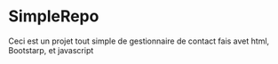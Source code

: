 # SimpleRepo
Ceci est un projet tout simple de gestionnaire de contact fais avet html, Bootstarp, et javascript
